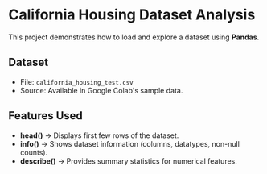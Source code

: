 # California Housing Dataset Analysis

This project demonstrates how to load and explore a dataset using **Pandas**.

## Dataset
- File: `california_housing_test.csv`
- Source: Available in Google Colab's sample data.

## Features Used
- **head()** → Displays first few rows of the dataset.  
- **info()** → Shows dataset information (columns, datatypes, non-null counts).  
- **describe()** → Provides summary statistics for numerical features.  

